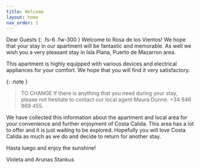 ```yaml
---
title: Welcome
layout: home
nav_order: 1
---
```



Dear Guests
{: .fs-6 .fw-300 }
Welcome to Rosa de los Vientos! We hope that your stay in our apartment will be fantastic and memorable. As well we wish you a very pleasant stay in Isla Plana, Puerto de Mazarron area.

This apartment is highly equipped with various devices and electrical appliances for your comfort. We hope that you will find it very satisfactory.

{: .note }
> TO CHANGE
> If there is anything that you need during your stay, please not hesitate to contact our local agent Maura Dunne. +34 646 969 455.

We have collected this information about the apartment and local area for your convenience and further enjoyment of Costa Calida. This area has a lot to offer and it is just waiting to be explored. Hopefully you will love Costa Calida as much as we do and decide to return for another stay.

Hasta luego and enjoy the sunshine!

Violeta and Arunas Stankus